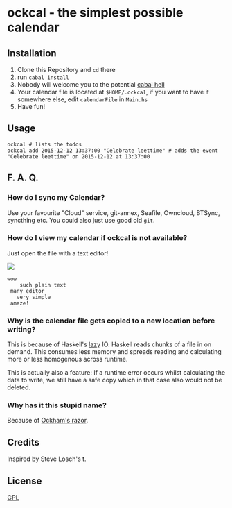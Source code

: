 # ockcal - the simplest possible calendar

## Installation
1. Clone this Repository and `cd` there
2. run `cabal install`
3. Nobody will welcome you to the potential [cabal hell](https://wiki.haskell.org/Cabal/Survival#What_is_the_difficulty_caused_by_Cabal-install.3F)
4. Your calendar file is located at `$HOME/.ockcal`, if you want to have it somewhere else, edit `calendarFile` in `Main.hs`
5. Have fun!

## Usage

	ockcal # lists the todos
	ockcal add 2015-12-12 13:37:00 "Celebrate leettime" # adds the event "Celebrate leettime" on 2015-12-12 at 13:37:00

## F. A. Q.
### How do I sync my Calendar?
Use your favourite "Cloud" service, git-annex, Seafile, Owncloud, BTSync, syncthing etc. You could also just use good old `git`.

### How do I view my calendar if ockcal is not available?
Just open the file with a text editor!

![](http://pds.exblog.jp/imgc/i=http%253A%252F%252Fpds.exblog.jp%252Fpds%252F1%252F201002%252F12%252F90%252Fa0126590_22301391.jpg,small=800,quality=75,type=jpg)

	wow
	    such plain text
	 many editor
	   very simple
	 amaze!

### Why is the calendar file gets copied to a new location before writing?
This is because of Haskell's [lazy](https://en.wikipedia.org/wiki/Lazy_evaluation) IO. Haskell reads chunks of a file in on demand. This consumes less memory and spreads reading and calculating more or less homogenous across runtime.

This is actually also a feature: If a runtime error occurs whilst calculating the data to write, we still have a safe copy which in that case also would not be deleted.

### Why has it this stupid name?
Because of [Ockham's razor](https://en.wikipedia.org/wiki/Occam%27s_razor).

## Credits
Inspired by Steve Losch's [t](https://github.com/sjl/t/).

## License
[GPL](./LICENSE)
